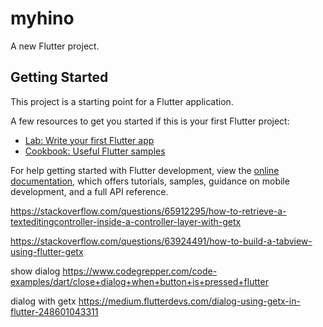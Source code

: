 # myhino

A new Flutter project.

## Getting Started

This project is a starting point for a Flutter application.

A few resources to get you started if this is your first Flutter project:

- [Lab: Write your first Flutter app](https://docs.flutter.dev/get-started/codelab)
- [Cookbook: Useful Flutter samples](https://docs.flutter.dev/cookbook)

For help getting started with Flutter development, view the
[online documentation](https://docs.flutter.dev/), which offers tutorials,
samples, guidance on mobile development, and a full API reference.


https://stackoverflow.com/questions/65912295/how-to-retrieve-a-texteditingcontroller-inside-a-controller-layer-with-getx

https://stackoverflow.com/questions/63924491/how-to-build-a-tabview-using-flutter-getx

show dialog
https://www.codegrepper.com/code-examples/dart/close+dialog+when+button+is+pressed+flutter


dialog with getx
https://medium.flutterdevs.com/dialog-using-getx-in-flutter-248601043311